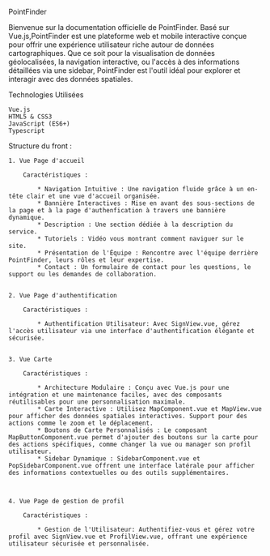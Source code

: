 PointFinder

Bienvenue sur la documentation officielle de PointFinder. Basé sur Vue.js,PointFinder est une plateforme web et mobile interactive conçue pour offrir une expérience utilisateur riche autour de données cartographiques. Que ce soit pour la visualisation de données géolocalisées, la navigation interactive, ou l'accès à des informations détaillées via une sidebar, PointFinder est l'outil idéal pour explorer et interagir avec des données spatiales.


Technologies Utilisées

	Vue.js
	HTML5 & CSS3
	JavaScript (ES6+)
	Typescript


Structure du front : 

	1. Vue Page d'accueil

		Caractéristiques :

			* Navigation Intuitive : Une navigation fluide grâce à un en-tête clair et une vue d'accueil organisée.
			* Bannière Interactives : Mise en avant des sous-sections de la page et à la page d'authenfication à travers une bannière dynamique.
	 		* Description : Une section dédiée à la description du service.
			* Tutoriels : Vidéo vous montrant comment naviguer sur le site.
			* Présentation de l'Équipe : Rencontre avec l'équipe derrière PointFinder, leurs rôles et leur expertise.
			* Contact : Un formulaire de contact pour les questions, le support ou les demandes de collaboration.


	2. Vue Page d'authentification 

		Caractéristiques : 

			* Authentification Utilisateur: Avec SignView.vue, gérez l'accès utilisateur via une interface d'authentification élégante et sécurisée.


	3. Vue Carte

		Caractéristiques :

			* Architecture Modulaire : Conçu avec Vue.js pour une intégration et une maintenance faciles, avec des composants réutilisables pour une personnalisation maximale.
			* Carte Interactive : Utilisez MapComponent.vue et MapView.vue pour afficher des données spatiales interactives. Support pour des actions comme le zoom et le déplacement.
			* Boutons de Carte Personnalisés : Le composant MapButtonComponent.vue permet d'ajouter des boutons sur la carte pour des actions spécifiques, comme changer la vue ou manager son profil utilisateur.
			* Sidebar Dynamique : SidebarComponent.vue et PopSidebarComponent.vue offrent une interface latérale pour afficher des informations contextuelles ou des outils supplémentaires.



	4. Vue Page de gestion de profil
 	
 		Caractéristiques :

 			* Gestion de l'Utilisateur: Authentifiez-vous et gérez votre profil avec SignView.vue et ProfilView.vue, offrant une expérience utilisateur sécurisée et personnalisée.





